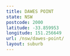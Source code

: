 ```yaml
---
title: DAWES POINT
state: NSW
postcode: 2000
latitude: -33.859953
longitude: 151.256649
url: /nsw/dawes-point/
layout: suburb
---
```

